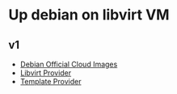 # Up debian on libvirt VM

## v1

* [Debian Official Cloud Images](https://cloud.debian.org/images/cloud/)
* [Libvirt Provider](https://registry.terraform.io/providers/dmacvicar/libvirt/latest/docs)
* [Template Provider](https://registry.terraform.io/providers/hashicorp/template/latest/docs)
